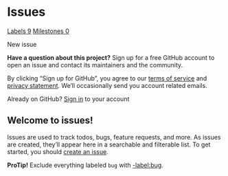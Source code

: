 # Issues

 [Labels 9](https://github.com/necatichdar/etablo_csv_flutter/labels) [Milestones 0](https://github.com/necatichdar/etablo_csv_flutter/milestones)

 New issue

 **Have a question about this project?** Sign up for a free GitHub account to open an issue and contact its maintainers and the community.

By clicking “Sign up for GitHub”, you agree to our [terms of service](https://docs.github.com/terms) and [privacy statement](https://docs.github.com/privacy). We’ll occasionally send you account related emails.

 Already on GitHub? [Sign in](https://github.com/login?return_to=%2Fnecatichdar%2Fetablo_csv_flutter%2Fissues%2Fnew) to your account

## Welcome to issues!

Issues are used to track todos, bugs, feature requests, and more. As issues are created, they’ll appear here in a searchable and filterable list. To get started, you should [create an issue](https://github.com/necatichdar/etablo_csv_flutter/issues/new/choose).

**ProTip!** Exclude everything labeled `bug` with [-label:bug](https://github.com/necatichdar/etablo_csv_flutter/issues?q=is%3Aissue+is%3Aopen+-label%3Abug).

